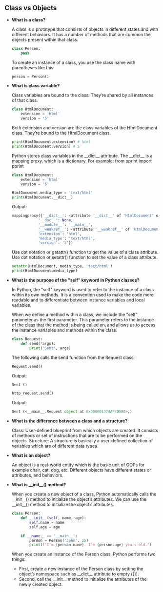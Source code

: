 ## Class vs Objects

- **What is a class?**

    A class is a prototype that consists of objects in different states and with different behaviors. It has a number of methods that are common the objects present within that class.
    ```python   
    class Person:
        pass
    ```
    To create an instance of a class, you use the class name with parentheses like this:
    ```python  
    person = Person()
    ```
- **What is class variable?**

    Class variables are bound to the class. They’re shared by all instances of that class.
    ```python
    class HtmlDocument:
        extension = 'html'
        version = '5'
    ```
    Both extension and version are the class variables of the HtmlDocument class. They’re bound to the HtmlDocument class.
    ```python
    print(HtmlDocument.extension) # html
    print(HtmlDocument.version) # 5
    ```
    Python stores class variables in the \_\_dict__ attribute. The \_\_dict__ is a mapping proxy, which is a dictionary. For example:
    from pprint import pprint

    ```python   
    class HtmlDocument:
        extension = 'html'
        version = '5'

    HtmlDocument.media_type = 'text/html'
    print(HtmlDocument.__dict__)
    ```

    Output:
    ```python     
    mappingproxy({'__dict__': <attribute '__dict__' of 'HtmlDocument' objects>,
                '__doc__': None,
                '__module__': '__main__',
                '__weakref__': <attribute '__weakref__' of 'HtmlDocument' objects>,
                'extension': 'html',
                'media_type': 'text/html',
                'version': '5'})
    ```
    Use dot notation or getattr() function to get the value of a class attribute.
    Use dot notation or setattr() function to set the value of a class attribute.
    ```python     
    setattr(HtmlDocument, media_type, 'text/html')
    print(HtmlDocument.media_type)
    ```
- **What is the purpose of the "self" keyword in Python classes?**

    In Python, the "self" keyword is used to refer to the instance of a class within its own methods. It is a convention used to make the code more readable and to differentiate between instance variables and local variables.

    When we define a method within a class, we include the "self" parameter as the first parameter. This parameter refers to the instance of the class that the method is being called on, and allows us to access the instance variables and methods within the class.
    ```python
    class Request:
        def send(*args):
            print('Sent', args)
    ```
    The following calls the send function from the Request class:   
    ```python
    Request.send()    
    ```
    Output:
    ```python
    Sent ()
    ```
    ```python
    http_request.send()
    ```
    Output:
    ```python
    Sent (<__main__.Request object at 0x000001374AF4D580>,)
    ```

- **What is the difference between a class and a structure?**

    Class: User-defined blueprint from which objects are created. It consists of methods or set of instructions that are to be performed on the objects.
    Structure: A structure is basically a user-defined collection of variables which are of different data types.

- **What is an object?**

    An object is a real-world entity which is the basic unit of OOPs for example chair, cat, dog, etc. Different objects have different states or attributes, and behaviors.

- **What is \_\_init__() method?**

    When you create a new object of a class, Python automatically calls the \_\_init__() method to initialize the object’s attributes. We can use the \_\_init__() method to initialize the object’s attributes.
    ```python
    class Person:
        def __init__(self, name, age):
            self.name = name
            self.age = age

        if __name__ == '__main__':
            person = Person('John', 25)
            print(f"I'm {person.name}. I'm {person.age} years old.")
    ```
    When you create an instance of the Person class, Python performs two things:

    - First, create a new instance of the Person class by setting the object’s namespace such as \_\_dict__ attribute to empty ({}).
    - Second, call the \_\_init__ method to initialize the attributes of the newly created object.
